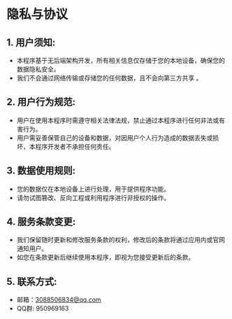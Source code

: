 # 隐私与协议

## 1. 用户须知:

- 本程序基于无后端架构开发，所有相关信息仅存储于您的本地设备，确保您的数据隐私安全。
- 我们不会通过网络传输或存储您的任何数据，且不会向第三方共享 。

## 2. 用户行为规范:

- 用户在使用本程序时需遵守相关法律法规，禁止通过本程序进行任何非法或有害行为。
- 用户需妥善保管自己的设备和数据，对因用户个人行为造成的数据丢失或损坏，本程序开发者不承担任何责任。

## 3. 数据使用规则:

- 您的数据仅在本地设备上进行处理，用于提供程序功能。
- 请勿试图篡改、反向工程或利用程序进行非授权的操作。

## 4. 服务条款变更:

- 我们保留随时更新和修改服务条款的权利，修改后的条款将通过应用内或官网通知用户。
- 如您在条款更新后继续使用本程序，即视为您接受更新后的条款。

## 5. 联系方式:

- 邮箱：3088506834@qq.com
- QQ群: 950969163